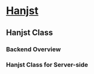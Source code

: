 # [Hanjst](/hanjst/index)
## Hanjst Class
### Backend Overview
### Hanjst Class for Server-side


<!--stackedit_data:
eyJoaXN0b3J5IjpbLTE0Mjg2OTIyMzldfQ==
-->